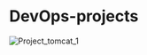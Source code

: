 # DevOps-projects
![Project_tomcat_1](https://github.com/user-attachments/assets/42ad0cf1-9fb7-4b52-b337-88d1f3b6fa95)
